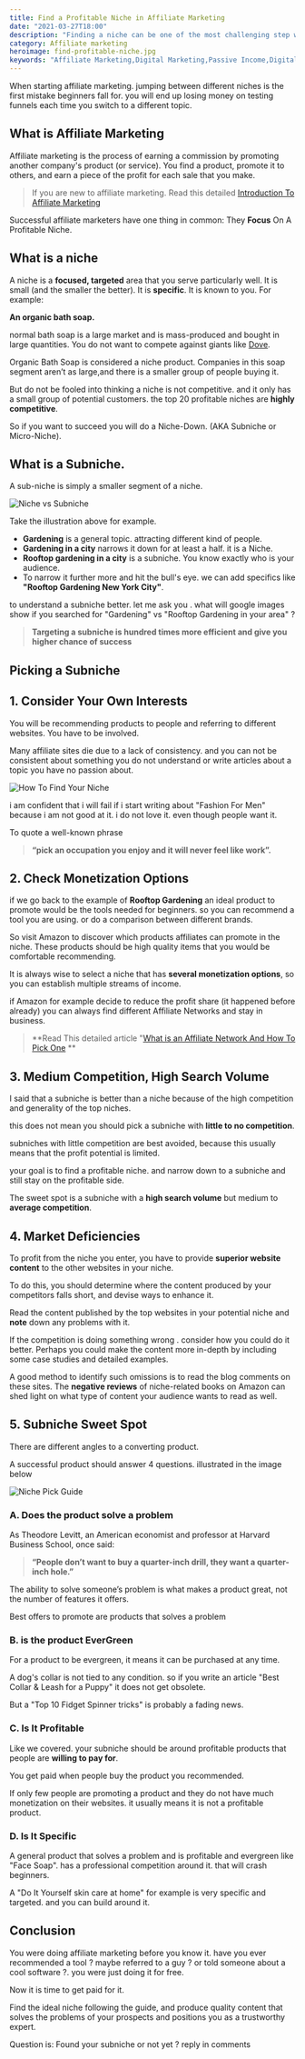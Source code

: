 ```yaml
---
title: Find a Profitable Niche in Affiliate Marketing
date: "2021-03-27T18:00"
description: "Finding a niche can be one of the most challenging step when starting affiliate marketing. in this article we'll see how to pick a niche and monetize it"
category: Affiliate marketing
heroimage: find-profitable-niche.jpg
keywords: "Affiliate Marketing,Digital Marketing,Passive Income,Digital Income,Affiliate"
---
```


When starting affiliate marketing. jumping between different niches is the first mistake beginners fall for. you will end up losing money on testing funnels each time you switch to a different topic.

## What is Affiliate Marketing

Affiliate marketing is the process of earning a commission by promoting another company's product (or service). You find a product, promote it to others, and earn a piece of the profit for each sale that you make.

> If you are new to affiliate marketing. Read this detailed [Introduction To Affiliate Marketing](https://digincome.com/Affiliate-Marketing/what-is-affiliate-marketing/)

Successful affiliate marketers have one thing in common: They **Focus** On A Profitable Niche.

## What is a niche

A niche is a **focused, targeted** area that you serve particularly well. It is small (and the smaller the better). It is **specific**. It is known to you. For example:

**An organic bath soap.**

normal bath soap is a large market and is mass-produced and bought in large quantities. You do not want to compete against giants like [Dove](https://www.dove.com/).

Organic Bath Soap is considered a niche product. Companies in this soap segment aren’t as large,and there is a smaller group of people buying it.

But do not be fooled into thinking a niche is not competitive. and it only has a small group of potential customers. the top 20 profitable niches are **highly competitive**.

So if you want to succeed you will do a Niche-Down. (AKA Subniche or Micro-Niche).

## What is a Subniche.

A sub-niche is simply a smaller segment of a niche.

![Niche vs Subniche](./niche-vs-micro.png)

Take the illustration above for example.

- **Gardening** is a general topic. attracting different kind of people.
- **Gardening in a city** narrows it down for at least a half. it is a Niche.
- **Rooftop gardening in a city** is a subniche. You know exactly who is your audience.
- To narrow it further more and hit the bull's eye. we can add specifics like **"Rooftop Gardening New York City"**.

to understand a subniche better. let me ask you . what will google images show if you searched for "Gardening" vs "Rooftop Gardening in your area" ?

> **Targeting a subniche is hundred times more efficient and give you higher chance of success**

## Picking a Subniche

## 1. Consider Your Own Interests

You will be recommending products to people and referring to different websites. You have to be involved.

Many affiliate sites die due to a lack of consistency.
and you can not be consistent about something you do not understand or write articles about a topic you have no passion about.

![How To Find Your Niche](./How-to-Find-Your-Niche.png)

i am confident that i will fail if i start writing about "Fashion For Men" because i am not good at it. i do not love it. even though people want it.

To quote a well-known phrase

> **“pick an occupation you enjoy and it will never feel like work”.**

## 2. Check Monetization Options

if we go back to the example of **Rooftop Gardening** an ideal product to promote would be the tools needed for beginners. so you can recommend a tool you are using. or do a comparison between different brands.

So visit Amazon to discover which products affiliates can promote in the niche. These products should be high quality items that you would be comfortable recommending.

It is always wise to select a niche that has **several monetization options**, so you can establish multiple streams of income.

if Amazon for example decide to reduce the profit share (it happened before already) you can always find different Affiliate Networks and stay in business.

> **Read This detailed article "[What is an Affiliate Network And How To Pick One](https://digincome.com/Affiliate-Marketing/what-is-affiliate-network/) **

## 3. Medium Competition, High Search Volume

I said that a subniche is better than a niche because of the high competition and generality of the top niches.

this does not mean you should pick a subniche with **little to no competition**.

subniches with little competition are best avoided, because this usually means that the profit potential is limited.

your goal is to find a profitable niche. and narrow down to a subniche and still stay on the profitable side.

The sweet spot is a subniche with a **high search volume** but medium to **average competition**.

## 4. Market Deficiencies

To profit from the niche you enter, you have to provide **superior website content** to the other websites in your niche.

To do this, you should determine where the content produced by your competitors falls short, and devise ways to enhance it.

Read the content published by the top websites in your potential niche and **note** down any problems with it.

If the competition is doing something wrong . consider how you could do it better. Perhaps you could make the content more in-depth by including some case studies and detailed examples.

A good method to identify such omissions is to read the blog comments on these sites. The **negative reviews** of niche-related books on Amazon can shed light on what type of content your audience wants to read as well.

## 5. Subniche Sweet Spot

There are different angles to a converting product.

A successful product should answer 4 questions. illustrated in the image below

![Niche Pick Guide](./niche-specifics.png)

### A. Does the product solve a problem

As Theodore Levitt, an American economist and professor at Harvard Business School, once said:

> **“People don’t want to buy a quarter-inch drill, they want a quarter-inch hole.”**

The ability to solve someone’s problem is what makes a product great, not the number of features it offers.

Best offers to promote are products that solves a problem

### B. is the product EverGreen

For a product to be evergreen, it means it can be purchased at any time.

A dog's collar is not tied to any condition. so if you write an article "Best Collar & Leash for a Puppy" it does not get obsolete.

But a "Top 10 Fidget Spinner tricks" is probably a fading news.

### C. Is It Profitable

Like we covered. your subniche should be around profitable products that people are **willing to pay for**.

You get paid when people buy the product you recommended.

If only few people are promoting a product and they do not have much monetization on their websites. it usually means it is not a profitable product.

### D. Is It Specific

A general product that solves a problem and is profitable and evergreen like "Face Soap". has a professional competition around it. that will crash beginners.

A "Do It Yourself skin care at home" for example is very specific and targeted. and you can build around it.

## Conclusion

You were doing affiliate marketing before you know it. have you ever recommended a tool ? maybe referred to a guy ? or told someone about a cool software ?. you were just doing it for free.

Now it is time to get paid for it.

Find the ideal niche following the guide, and produce quality content that solves the problems of your prospects and positions you as a trustworthy expert.

Question is: Found your subniche or not yet ? reply in comments
